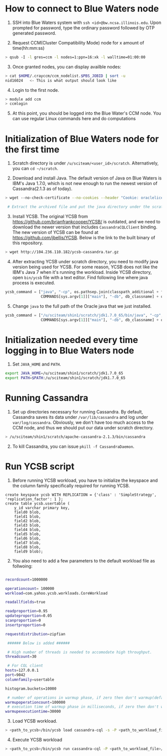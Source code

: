 # How to connect to Blue Waters node

1. SSH into Blue Waters system with `ssh <id>@bw.ncsa.illinois.edu`. Upon prompted for password, type the ordinary password followed by OTP generated password.

2. Request CCM(Cluster Compatibility Mode) node for x amount of time(hh:mm:ss)
```bash
> qsub -I -l gres=ccm -l nodes=1:ppn=16:xk -l walltime=01:00:00
```

3. Once granted nodes, you can display availble nodes:
```bash
> cat $HOME/.crayccm/ccm_nodelist.$PBS_JOBID | sort -u
nid16024   <- This is what output should look like
```

4. Login to the first node.
```bash
> module add ccm
> ccmlogin
```

5. At this point, you should be logged into the Blue Water's CCM node. You can use regular Linux commands here and do computations

# Initialization of Blue Waters node for the first time

1. Scratch directory is under `/u/sciteam/<user_id>/scratch`. Alternatively, you can `cd ~/scratch`.

2. Download and install Java. The default version of Java on Blue Waters is IBM's Java 1.7.0, which is not new enough to run the newest version of Cassandra(2.1.3 as of today).
```bash
> wget --no-check-certificate --no-cookies --header "Cookie: oraclelicense=accept-securebackup-cookie" http://download.oracle.com/otn-pub/java/jdk/7u65-b17/jdk-7u65-linux-x64.tar.gz

 # Extract the archived file and put the java directory under the scratch directory
```

3. Install YCSB. The original YCSB from https://github.com/brianfrankcooper/YCSB/ is outdated, and we need to download the newer version that includes `CassandraCQLClient` binding. The new version of YCSB can be found at https://github.com/jbellis/YCSB. Below is the link to the built binary of this repository.
```bash
> wget http://104.236.110.182/ycsb-cassandra.tar.gz
```

4. After extracting YCSB under scratch directory, you need to modify java version being used for YCSB. For some reason, YCSB does not like the IBM's Java 7 when it's running the workload. Inside YCSB directory, open `bin/ycsb` file with a text editor. Find following line where java process is executed.
```python
ycsb_command = ["java", "-cp", os.pathsep.join(classpath_additional + find_jars(ycsb_home, database)), \
                COMMANDS[sys.argv[1]]["main"], "-db", db_classname] + options
```

5. Change `java` to the full path of the Oracle java that we just installed.
```python
ycsb_command = ["/u/sciteam/shin1/scratch/jdk1.7.0_65/bin/java", "-cp", os.pathsep.join(classpath_additional + find_jars(ycsb_home, database)), \
                COMMANDS[sys.argv[1]]["main"], "-db", db_classname] + options
```

# Initialization needed every time logging in to Blue Waters node

1. Set `JAVA_HOME` and `PATH`.
```bash
export JAVA_HOME=/u/sciteam/shin1/scratch/jdk1.7.0_65
export PATH=$PATH:/u/sciteam/shin1/scratch/jdk1.7.0_65
```

# Running Cassandra

1. Set up directories necessary for running Cassandra. By default, Cassandra saves its data under `/var/lib/cassandra` and log under `var/log/cassandra`. Obviously, we don't have too much access to the CCM node, and thus we should put our data under scratch directory.
```bash
> /u/sciteam/shin1/scratch/apache-cassandra-2.1.3/bin/cassandra
```

2. To kill Cassandra, you can issue `pkill -f CassandraDaemon`.

# Run YCSB script

1. Before running YCSB workload, you have to initialize the keyspace and the column family specifically required for running YCSB.
```
create keyspace ycsb WITH REPLICATION = {'class' : 'SimpleStrategy', 'replication_factor': 1 };
create table ycsb.usertable (
    y_id varchar primary key,
    field0 blob,
    field1 blob,
    field2 blob,
    field3 blob,
    field4 blob,
    field5 blob,
    field6 blob,
    field7 blob,
    field8 blob,
    field9 blob);
```
2. You also need to add a few parameters to the default workload file as follwoing:
```bash

recordcount=1000000

operationcount= 100000
workload=com.yahoo.ycsb.workloads.CoreWorkload

readallfields=true

readproportion=0.95
updateproportion=0.05
scanproportion=0
insertproportion=0

requestdistribution=zipfian

 ###### Below is added ######

 # High number of threads is needed to accomodate high throughput.
threadcount=30

 # For CQL client
hosts=127.0.0.1
port=9042
columnfamily=usertable

histogram.buckets=10000

 # number of operations in warmup phase, if zero then don't warmup(default: 0)
warmupoperationcount=100000
 # execution time of warmup phase in milliseconds, if zero then don't warmup (default: 0)
warmupexecutiontime=30000
```

3. Load YCSB workload.
```bash
> <path_to_ycsb>/bin/ycsb load cassandra-cql -s -P <path_to_workload_file>/workload.txt > load-output.txt
```

4. Execute YCSB workload
```bash
> <path_to_ycsb>/bin/ycsb run cassandra-cql -P <path_to_workload_file>/workload-cassandra > execution-output.txt
```
